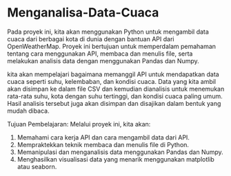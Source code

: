 # Menganalisa-Data-Cuaca

Pada proyek ini, kita akan menggunakan Python untuk mengambil data cuaca dari berbagai kota di dunia dengan bantuan API dari OpenWeatherMap. Proyek ini bertujuan untuk memperdalam pemahaman tentang cara menggunakan API, membaca dan menulis file, serta melakukan analisis data dengan menggunakan Pandas dan Numpy.

kita akan mempelajari bagaimana memanggil API untuk mendapatkan data cuaca seperti suhu, kelembaban, dan kondisi cuaca. Data yang kita ambil akan disimpan ke dalam file CSV dan kemudian dianalisis untuk menemukan rata-rata suhu, kota dengan suhu tertinggi, dan kondisi cuaca paling umum. Hasil analisis tersebut juga akan disimpan dan disajikan dalam bentuk yang mudah dibaca.

Tujuan Pembelajaran: Melalui proyek ini, kita akan:

1. Memahami cara kerja API dan cara mengambil data dari API.
2. Mempraktekkan teknik membaca dan menulis file di Python.
3. Memanipulasi dan menganalisis data menggunakan Pandas dan Numpy.
4. Menghasilkan visualisasi data yang menarik menggunakan matplotlib atau seaborn.

